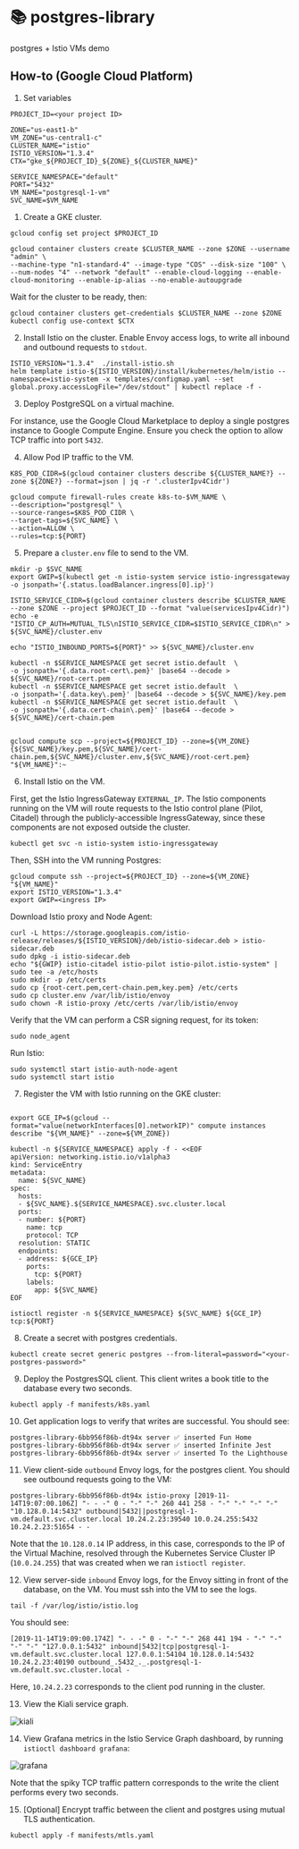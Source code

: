 # 📚 postgres-library
postgres + Istio VMs demo

## How-to (Google Cloud Platform)

1. Set variables

```
PROJECT_ID=<your project ID>

ZONE="us-east1-b"
VM_ZONE="us-central1-c"
CLUSTER_NAME="istio"
ISTIO_VERSION="1.3.4"
CTX="gke_${PROJECT_ID}_${ZONE}_${CLUSTER_NAME}"

SERVICE_NAMESPACE="default"
PORT="5432"
VM_NAME="postgresql-1-vm"
SVC_NAME=$VM_NAME
```

1. Create a GKE cluster.

```
gcloud config set project $PROJECT_ID

gcloud container clusters create $CLUSTER_NAME --zone $ZONE --username "admin" \
--machine-type "n1-standard-4" --image-type "COS" --disk-size "100" \
--num-nodes "4" --network "default" --enable-cloud-logging --enable-cloud-monitoring --enable-ip-alias --no-enable-autoupgrade
```

Wait for the cluster to be ready, then:

```
gcloud container clusters get-credentials $CLUSTER_NAME --zone $ZONE
kubectl config use-context $CTX
```

2. Install Istio on the cluster. Enable Envoy access logs, to write all inbound and outbound requests to `stdout`.

```
ISTIO_VERSION="1.3.4"  ./install-istio.sh
helm template istio-${ISTIO_VERSION}/install/kubernetes/helm/istio --namespace=istio-system -x templates/configmap.yaml --set global.proxy.accessLogFile="/dev/stdout" | kubectl replace -f -
```

3. Deploy PostgreSQL on a virtual machine.

For instance, use the Google Cloud Marketplace to deploy a single postgres instance to Google Compute Engine. Ensure you check the option to allow TCP traffic into port `5432`.

4. Allow Pod IP traffic to the VM.

```
K8S_POD_CIDR=$(gcloud container clusters describe ${CLUSTER_NAME?} --zone ${ZONE?} --format=json | jq -r '.clusterIpv4Cidr')

gcloud compute firewall-rules create k8s-to-$VM_NAME \
--description="postgresql" \
--source-ranges=$K8S_POD_CIDR \
--target-tags=${SVC_NAME} \
--action=ALLOW \
--rules=tcp:${PORT}
```

5. Prepare a `cluster.env` file to send to the VM.
```
mkdir -p $SVC_NAME
export GWIP=$(kubectl get -n istio-system service istio-ingressgateway -o jsonpath='{.status.loadBalancer.ingress[0].ip}')

ISTIO_SERVICE_CIDR=$(gcloud container clusters describe $CLUSTER_NAME --zone $ZONE --project $PROJECT_ID --format "value(servicesIpv4Cidr)")
echo -e "ISTIO_CP_AUTH=MUTUAL_TLS\nISTIO_SERVICE_CIDR=$ISTIO_SERVICE_CIDR\n" > ${SVC_NAME}/cluster.env

echo "ISTIO_INBOUND_PORTS=${PORT}" >> ${SVC_NAME}/cluster.env

kubectl -n $SERVICE_NAMESPACE get secret istio.default  \
-o jsonpath='{.data.root-cert\.pem}' |base64 --decode > ${SVC_NAME}/root-cert.pem
kubectl -n $SERVICE_NAMESPACE get secret istio.default  \
-o jsonpath='{.data.key\.pem}' |base64 --decode > ${SVC_NAME}/key.pem
kubectl -n $SERVICE_NAMESPACE get secret istio.default  \
-o jsonpath='{.data.cert-chain\.pem}' |base64 --decode > ${SVC_NAME}/cert-chain.pem


gcloud compute scp --project=${PROJECT_ID} --zone=${VM_ZONE} {${SVC_NAME}/key.pem,${SVC_NAME}/cert-chain.pem,${SVC_NAME}/cluster.env,${SVC_NAME}/root-cert.pem} "${VM_NAME}":~
```

6. Install Istio on the VM.

First, get the Istio IngressGateway `EXTERNAL_IP`. The Istio components running on the VM will route requests to the Istio control plane (Pilot, Citadel) through the publicly-accessible IngressGateway, since these components are not exposed outside the cluster.

```
kubectl get svc -n istio-system istio-ingressgateway
```

Then, SSH into the VM running Postgres:

```
gcloud compute ssh --project=${PROJECT_ID} --zone=${VM_ZONE} "${VM_NAME}"
export ISTIO_VERSION="1.3.4"
export GWIP=<ingress IP>
```

Download Istio proxy and Node Agent:

```
curl -L https://storage.googleapis.com/istio-release/releases/${ISTIO_VERSION}/deb/istio-sidecar.deb > istio-sidecar.deb
sudo dpkg -i istio-sidecar.deb
echo "${GWIP} istio-citadel istio-pilot istio-pilot.istio-system" | sudo tee -a /etc/hosts
sudo mkdir -p /etc/certs
sudo cp {root-cert.pem,cert-chain.pem,key.pem} /etc/certs
sudo cp cluster.env /var/lib/istio/envoy
sudo chown -R istio-proxy /etc/certs /var/lib/istio/envoy
```

Verify that the VM can perform a CSR signing request, for its token:

```
sudo node_agent
```

Run Istio:

```
sudo systemctl start istio-auth-node-agent
sudo systemctl start istio
```

7. Register the VM with Istio running on the GKE cluster:

```

export GCE_IP=$(gcloud --format="value(networkInterfaces[0].networkIP)" compute instances describe "${VM_NAME}" --zone=${VM_ZONE})

kubectl -n ${SERVICE_NAMESPACE} apply -f - <<EOF
apiVersion: networking.istio.io/v1alpha3
kind: ServiceEntry
metadata:
  name: ${SVC_NAME}
spec:
  hosts:
  - ${SVC_NAME}.${SERVICE_NAMESPACE}.svc.cluster.local
  ports:
  - number: ${PORT}
    name: tcp
    protocol: TCP
  resolution: STATIC
  endpoints:
  - address: ${GCE_IP}
    ports:
      tcp: ${PORT}
    labels:
      app: ${SVC_NAME}
EOF

istioctl register -n ${SERVICE_NAMESPACE} ${SVC_NAME} ${GCE_IP} tcp:${PORT}
```

8. Create a secret with postgres credentials.

```
kubectl create secret generic postgres --from-literal=password="<your-postgres-password>"
```

9.  Deploy the PostgresSQL client. This client writes a book title to the database every two seconds.

```
kubectl apply -f manifests/k8s.yaml
```

10. Get application logs to verify that writes are successful. You should see:

```
postgres-library-6bb956f86b-dt94x server ✅ inserted Fun Home
postgres-library-6bb956f86b-dt94x server ✅ inserted Infinite Jest
postgres-library-6bb956f86b-dt94x server ✅ inserted To the Lighthouse
```

11. View client-side `outbound` Envoy logs, for the postgres client. You should see outbound requests going to the VM:

```
postgres-library-6bb956f86b-dt94x istio-proxy [2019-11-14T19:07:00.106Z] "- - -" 0 - "-" "-" 260 441 258 - "-" "-" "-" "-" "10.128.0.14:5432" outbound|5432||postgresql-1-vm.default.svc.cluster.local 10.24.2.23:39540 10.0.24.255:5432 10.24.2.23:51654 - -
```

Note that the `10.128.0.14` IP address, in this case, corresponds to the IP of the Virtual Machine, resolved through the Kubernetes Service Cluster IP (`10.0.24.255`) that was created when we ran `istioctl register`.

12. View server-side `inbound` Envoy logs, for the Envoy sitting in front of the database, on the VM. You must ssh into the VM to see the logs.

```
tail -f /var/log/istio/istio.log
```

You should see:

```
[2019-11-14T19:09:00.174Z] "- - -" 0 - "-" "-" 268 441 194 - "-" "-" "-" "-" "127.0.0.1:5432" inbound|5432|tcp|postgresql-1-vm.default.svc.cluster.local 127.0.0.1:54104 10.128.0.14:5432 10.24.2.23:40190 outbound_.5432_._.postgresql-1-vm.default.svc.cluster.local -
```

Here, `10.24.2.23` corresponds to the client pod running in the cluster.

13. View the Kiali service graph.

![kiali](screenshots/kiali.png)

14. View Grafana metrics in the Istio Service Graph dashboard, by running `istioctl dashboard grafana`:

![grafana](screenshots/grafana.png)

Note that the spiky TCP traffic pattern corresponds to the write the client performs every two seconds.

15. [Optional] Encrypt traffic between the client and postgres using mutual TLS authentication.

```
kubectl apply -f manifests/mtls.yaml
```
